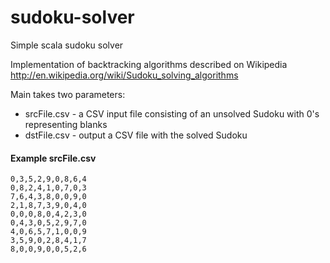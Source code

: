 sudoku-solver
=============

Simple scala sudoku solver

Implementation of backtracking algorithms described on Wikipedia http://en.wikipedia.org/wiki/Sudoku_solving_algorithms

Main takes two parameters:
* srcFile.csv -  a CSV input file consisting of an unsolved Sudoku with 0's representing blanks
* dstFile.csv - output a CSV file with the solved Sudoku

#### Example srcFile.csv 
```
0,3,5,2,9,0,8,6,4
0,8,2,4,1,0,7,0,3
7,6,4,3,8,0,0,9,0
2,1,8,7,3,9,0,4,0
0,0,0,8,0,4,2,3,0
0,4,3,0,5,2,9,7,0
4,0,6,5,7,1,0,0,9
3,5,9,0,2,8,4,1,7
8,0,0,9,0,0,5,2,6
```
